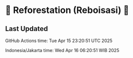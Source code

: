
# 🌳 Reforestation (Reboisasi) 🌲

## Last Updated

GitHub Actions time: Tue Apr 15 23:20:51 UTC 2025

Indonesia/Jakarta time: Wed Apr 16 06:20:51 WIB 2025
